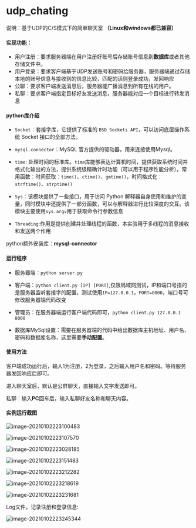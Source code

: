# udp_chating
说明：基于UDP的C/S模式下的简单聊天室 **（Linux和windows都已兼容）**

#### 实现功能：

- 用户注册：要求服务器端在用户注册好账号后存储账号信息到**数据库**或者其他存储文件中。
- 用户登录：要求客户端基于UDP发送账号和密码给服务器，服务器端通过存储本地的账号信息与接收到的信息比较，匹配的话则登录成功，发回响应
- 公聊：要求客户端发送消息后，服务器能广播消息到所有在线的用户。
- 私聊：要求客户端指定目标好友发送消息，服务器能对应一个目标进行转发消息

#### python库介绍

- `Socket`：套接字库，它提供了标准的 `BSD Sockets API`，可以访问底层操作系统 Socket 接口的全部方法。

- `mysql.connector`：MySQL 官方提供的驱动器，用来连接使用Mysql。

- `time`: 处理时间的标准库。`time`库能够表达计算机时间，提供获取系统时间并格式化输出的方法，提供系统级精确计时功能（可以用于程序性能分析）。常用函数：时间获取：`time()`、`ctime()`、`gmtime()`，时间格式化：`strftime()`、`strptime()`
- `Sys`：该模块提供了一些接口，用于访问 Python 解释器自身使用和维护的变量，同时模块中还提供了一部分函数，可以与解释器进行比较深度的交互。该模块主要使用`sys.argv`用于获取命令行参数信息
- `Threading`:作用是提供创建并处理线程的函数，本实验用于多线程的消息接收和发送两个作用

python额外安装库：**mysql-connector**

#### 运行程序

- 服务器端：`python server.py`

- 客户端：`python client.py [IP] [PORT]`,仅限局域网测试，IP和端口号指的是服务器监听套接字的配置，测试使用`IP=127.0.0.1`，`PORT=8000`，端口号可修改服务器端代码改变

- 管理员：在服务器端运行客户端代码即可，`python client.py 127.0.0.1 8000`

- 数据库MySql设置：需要在服务器端的代码中给出数据库主机地址、用户名、密码和数据库名称，这里需要**手动配置**。

#### 使用方法

客户端成功运行后，输入1为注册，2为登录，之后输入用户名和密码。等待服务器发回响应后即可。

进入聊天室后，默认是公屏聊天，直接输入文字发送即可。

私聊：输入**PC**回车后，输入私聊好友名称和聊天内容。

#### 实例运行截图

![image-20210102223100483](https://raw.githubusercontent.com/Abandon339/Note_Book_picture/master/img/image-20210102223100483.png)

![image-20210102223107570](https://raw.githubusercontent.com/Abandon339/Note_Book_picture/master/img/image-20210102223107570.png)

![image-20210102223028185](https://raw.githubusercontent.com/Abandon339/Note_Book_picture/master/img/image-20210102223028185.png)

![image-20210102223151483](https://raw.githubusercontent.com/Abandon339/Note_Book_picture/master/img/image-20210102223151483.png)

![image-20210102223212282](https://raw.githubusercontent.com/Abandon339/Note_Book_picture/master/img/image-20210102223212282.png)

![image-20210102223218619](https://raw.githubusercontent.com/Abandon339/Note_Book_picture/master/img/image-20210102223218619.png)

![image-20210102223231681](https://raw.githubusercontent.com/Abandon339/Note_Book_picture/master/img/image-20210102223231681.png)

Log文件，记录注册和登录信息:

![image-20210102223245344](https://raw.githubusercontent.com/Abandon339/Note_Book_picture/master/img/image-20210102223245344.png)
